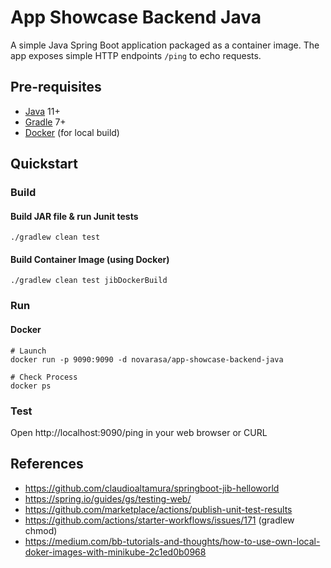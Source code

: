 # App Showcase Backend Java
A simple Java Spring Boot application packaged as a container image. The app exposes simple HTTP endpoints `/ping` to echo requests. 

## Pre-requisites
* [Java](https://openjdk.java.net/install/) 11+
* [Gradle](https://gradle.org/install/) 7+
* [Docker](https://docs.docker.com/get-docker/) (for local build)


## Quickstart
### Build 
#### Build JAR file & run Junit tests
```
./gradlew clean test
```
#### Build Container Image (using Docker)
```
./gradlew clean test jibDockerBuild
```

### Run
#### Docker
```
# Launch
docker run -p 9090:9090 -d novarasa/app-showcase-backend-java

# Check Process
docker ps
```

### Test
Open http://localhost:9090/ping in your web browser or CURL


## References
* https://github.com/claudioaltamura/springboot-jib-helloworld
* https://spring.io/guides/gs/testing-web/ 
* https://github.com/marketplace/actions/publish-unit-test-results
* https://github.com/actions/starter-workflows/issues/171 (gradlew chmod)
* https://medium.com/bb-tutorials-and-thoughts/how-to-use-own-local-doker-images-with-minikube-2c1ed0b0968